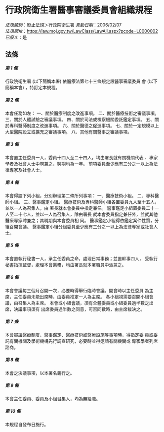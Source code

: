 # 行政院衛生署醫事審議委員會組織規程

*法規類別*：廢止法規＞行政院衛生署
*異動日期*：2006/02/07  
*法規網址*：https://law.moj.gov.tw/LawClass/LawAll.aspx?pcode=L0000002
*已廢止*：是


## 法條
##### 第 1 條
行政院衛生署 (以下簡稱本署) 依醫療法第七十三條規定設醫事審議委員
會 (以下簡稱本會) ，特訂定本規程。

##### 第 2 條
本會任務如左：
一、關於醫療制度之改進事項。
二、關於醫療技術之審議事項。
三、關於人體試驗之審議事項。
四、關於司法或檢察機關委託鑑定事項。
五、關於專科醫師制度之改進事項。
六、關於醫德之促進事項。
七、關於一定規模以上大型醫院設立或擴充之審議事項。
八、其他有關醫事之審議事項。


##### 第 3 條
本會置主任委員一人，委員十四人至二十四人，均由署長就有關機關代表
、專家學者及社會人士中聘兼之，聘期均為一年。
前項委員至少應有三分之一以上為法律專家及社會人士。

##### 第 4 條
本會得設下列小組，分別辦理第二條所列事項：
一、醫療技術小組。
二、專科醫師小組。
三、醫事鑑定小組。
醫療技術及專科醫師小組各置委員九人至十五人，並以一人為召集人，由
署長就本會委員中指定兼任。
醫事鑑定小組置委員二十一人至二十七人，並以一人為召集人，除由署長
就本會委員指定兼任外，並就其他醫療專家聘兼之；其聘期與本會委員相
同。
醫事鑑定小組得依鑑定案件性質，分組召開會議。
醫事鑑定小組分組委員至少應有三分之一以上為法律專家或社會人士。


##### 第 5 條
本會置執行秘書一人，承主任委員之命，處理日常事務；並置幹事四人，
受執行秘書指揮監督，處理本會業務，均由署長就本署職員中派兼之。

##### 第 6 條
本會會議每三個月召開一次，必要時得舉行臨時會議。開會時以主任委員
為主席，主任委員未能出席時，由委員推定一人為主席。
各小組視需要召開小組會議，由召集人為主席。
本會或小組會議，須有全體委員或小組委員過半數之出席，決議事項須有
出席委員過半數之同意，可否同數時，由主席裁決之。

##### 第 7 條
本會審議醫療制度、醫事鑑定、醫療技術或醫療設施等事項時，得指定委
員或委託有關機關及學術機構先行調查研究，必要時並得邀請有關機關或
專家學者列席諮商。

##### 第 8 條
本會之決議事項，以本署名義行之。

##### 第 9 條
本會主任委員、委員及小組召集人，均為無給職。

##### 第 10 條
本規程自發布日施行。


